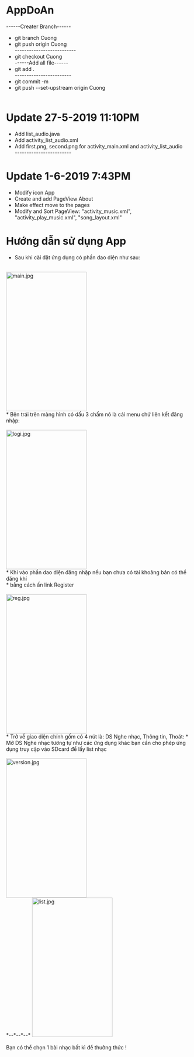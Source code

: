 # AppDoAn<br/>
------Creater Branch------<br/>
* git branch Cuong <br/>
* git push origin Cuong <br/>
--------------------------<br/>
* git checkout Cuong <br/>
------Add all file------<br/>
* git add .<br/>
------------------------<br/>
* git commit -m <comment><br/>
* git push --set-upstream origin Cuong <br/><br/>
# Update 27-5-2019 11:10PM <br/>
* Add list_audio.java <br/>
* Add activity_list_audio.xml <br/>
* Add first.png, second.png for activity_main.xml and activity_list_audio <br/>
------------------------<br/>
# Update 1-6-2019 7:43PM <br/>
* Modify icon App
* Create and add PageView About <br/>
* Make effect move to the pages <br/>
* Modify and Sort PageView: "activity_music.xml", "activity_play_music.xml", "song_layout.xml" <br/>

# Hướng dẫn sử dụng App
* Sau khi cài đặt ứng dụng có phần dao diện như sau:<br/><br/>
<img src="https://www.upsieutoc.com/images/2019/06/10/main.jpg" width="220" height="380" alt="main.jpg" border="0">
<br/>
* Bên trái trên màng hình có dấu 3 chấm nó là cái menu chứ liên kết đăng nhập:<br/><br/>
<img src="https://www.upsieutoc.com/images/2019/06/10/logi.jpg" width="220" height="380" alt="logi.jpg" border="0">
<br/>
* Khi vào phần dao diện đăng nhập nếu bạn chưa có tài khoảng bản có thể đăng khí <br/>
* bằng cách ấn link <color=green>Register</color><br/><br/>
<img src="https://www.upsieutoc.com/images/2019/06/10/reg.jpg" width="220" height="380" alt="reg.jpg" border="0">
<br/>
* Trở về giao diện chính gốm có 4 nút là: DS Nghe nhạc, Thông tin, Thoát:
* Mở DS Nghe nhạc tương tự như các ứng dụng khác bạn cần cho phép ứng dụng truy cập vào SDcard để lấy list nhạc<br/><br/>
<img src="https://www.upsieutoc.com/images/2019/06/10/version.jpg" width="220" height="380" alt="version.jpg" border="0"><br/>
*--*--*--*
<img src="https://www.upsieutoc.com/images/2019/06/10/list.jpg" width="220" height="380" alt="list.jpg" border="0"><br/><br/>
Bạn có thể chọn 1 bài nhạc bất kì để thưởng thức !

